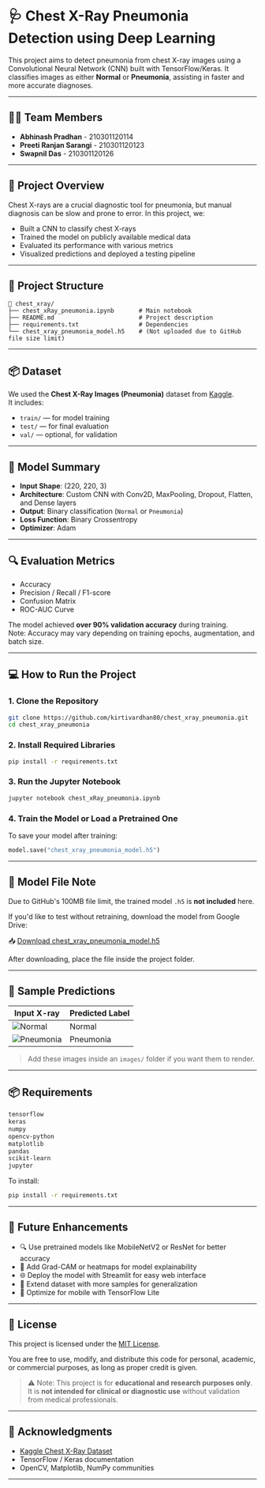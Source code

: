# 🩺 Chest X-Ray Pneumonia Detection using Deep Learning

This project aims to detect pneumonia from chest X-ray images using a Convolutional Neural Network (CNN) built with TensorFlow/Keras. It classifies images as either **Normal** or **Pneumonia**, assisting in faster and more accurate diagnoses.

---

## 👨‍💻 Team Members

- **Abhinash Pradhan** - 210301120114  
- **Preeti Ranjan Sarangi** - 210301120123  
- **Swapnil Das** - 210301120126

---

## 🧠 Project Overview

Chest X-rays are a crucial diagnostic tool for pneumonia, but manual diagnosis can be slow and prone to error. In this project, we:

- Built a CNN to classify chest X-rays
- Trained the model on publicly available medical data
- Evaluated its performance with various metrics
- Visualized predictions and deployed a testing pipeline

---

## 📂 Project Structure

```
📁 chest_xray/
├── chest_xRay_pneumonia.ipynb       # Main notebook
├── README.md                        # Project description
├── requirements.txt                 # Dependencies
└── chest_xray_pneumonia_model.h5    # (Not uploaded due to GitHub file size limit)
```

---

## 📦 Dataset

We used the **Chest X-Ray Images (Pneumonia)** dataset from [Kaggle](https://www.kaggle.com/paultimothymooney/chest-xray-pneumonia).  
It includes:

- `train/` — for model training  
- `test/` — for final evaluation  
- `val/` — optional, for validation

---

## 🧪 Model Summary

- **Input Shape**: (220, 220, 3)  
- **Architecture**: Custom CNN with Conv2D, MaxPooling, Dropout, Flatten, and Dense layers  
- **Output**: Binary classification (`Normal` or `Pneumonia`)  
- **Loss Function**: Binary Crossentropy  
- **Optimizer**: Adam

---

## 🔍 Evaluation Metrics

- Accuracy  
- Precision / Recall / F1-score  
- Confusion Matrix  
- ROC-AUC Curve  

The model achieved **over 90% validation accuracy** during training.  
Note: Accuracy may vary depending on training epochs, augmentation, and batch size.

---

## 💻 How to Run the Project

### 1. Clone the Repository

```bash
git clone https://github.com/kirtivardhan80/chest_xray_pneumonia.git
cd chest_xray_pneumonia
```

### 2. Install Required Libraries

```bash
pip install -r requirements.txt
```

### 3. Run the Jupyter Notebook

```bash
jupyter notebook chest_xRay_pneumonia.ipynb
```

### 4. Train the Model or Load a Pretrained One

To save your model after training:

```python
model.save("chest_xray_pneumonia_model.h5")
```

---

## 🚫 Model File Note

Due to GitHub's 100MB file limit, the trained model `.h5` is **not included** here.

If you'd like to test without retraining, download the model from Google Drive:

📥 [Download chest_xray_pneumonia_model.h5](https://drive.google.com/file/d/YOUR_MODEL_ID/view?usp=sharing)

After downloading, place the file inside the project folder.

---

## 📸 Sample Predictions

| Input X-ray                | Predicted Label |
|---------------------------|-----------------|
| ![Normal](images/sample1.jpg)    | Normal          |
| ![Pneumonia](images/sample2.jpg) | Pneumonia       |

> Add these images inside an `images/` folder if you want them to render.

---

## 📦 Requirements

```txt
tensorflow
keras
numpy
opencv-python
matplotlib
pandas
scikit-learn
jupyter
```

To install:

```bash
pip install -r requirements.txt
```

---

## 🚀 Future Enhancements

- 🔍 Use pretrained models like MobileNetV2 or ResNet for better accuracy  
- 🌈 Add Grad-CAM or heatmaps for model explainability  
- 🌐 Deploy the model with Streamlit for easy web interface  
- 🧪 Extend dataset with more samples for generalization  
- 📱 Optimize for mobile with TensorFlow Lite  

---

## 📜 License

This project is licensed under the [MIT License](LICENSE).

You are free to use, modify, and distribute this code for personal, academic, or commercial purposes, as long as proper credit is given.

> ⚠️ Note: This project is for **educational and research purposes only**. It is **not intended for clinical or diagnostic use** without validation from medical professionals.

---

## 🙏 Acknowledgments

- [Kaggle Chest X-Ray Dataset](https://www.kaggle.com/paultimothymooney/chest-xray-pneumonia)  
- TensorFlow / Keras documentation  
- OpenCV, Matplotlib, NumPy communities

---
